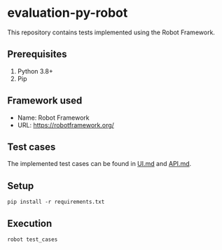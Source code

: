 # evaluation-py-robot

This repository contains tests implemented using the Robot Framework.

## Prerequisites

1. Python 3.8+
1. Pip

## Framework used

* Name: Robot Framework
* URL: https://robotframework.org/

## Test cases

The implemented test cases can be found in [UI.md](test_cases/UI.md) and [API.md](test_cases/API.md).

## Setup

```shell
pip install -r requirements.txt
```

## Execution

```shell
robot test_cases
```
